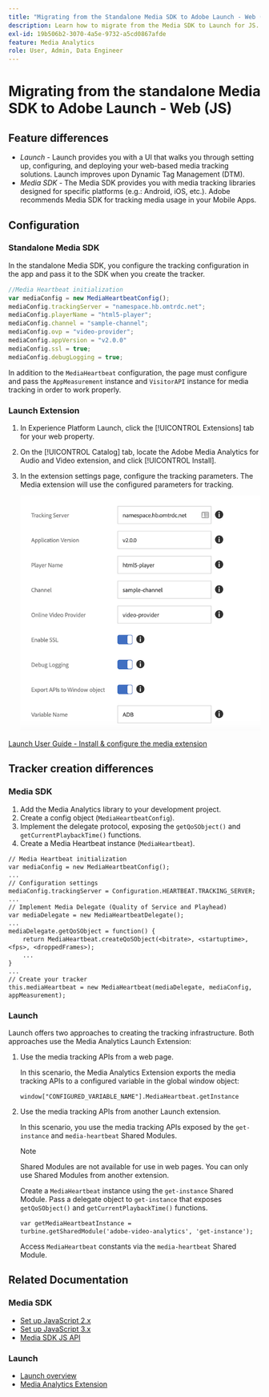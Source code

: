 ```yaml
---
title: "Migrating from the Standalone Media SDK to Adobe Launch - Web (JS)"
description: Learn how to migrate from the Media SDK to Launch for JS.
exl-id: 19b506b2-3070-4a5e-9732-a5cd0867afde
feature: Media Analytics
role: User, Admin, Data Engineer
---
```

# Migrating from the standalone Media SDK to Adobe Launch - Web (JS)

## Feature differences

* *Launch* - Launch provides you with a UI that walks you through setting up, configuring, and deploying your web-based media tracking solutions. Launch improves upon Dynamic Tag Management (DTM).
* *Media SDK* - The Media SDK provides you with media tracking libraries designed for specific platforms (e.g.: Android, iOS, etc.). Adobe recommends Media SDK for tracking media usage in your Mobile Apps.

## Configuration

### Standalone Media SDK

In the standalone Media SDK, you configure the tracking configuration in the app
and pass it to the SDK when you create the tracker.

```javascript
//Media Heartbeat initialization
var mediaConfig = new MediaHeartbeatConfig();
mediaConfig.trackingServer = "namespace.hb.omtrdc.net";
mediaConfig.playerName = "html5-player";
mediaConfig.channel = "sample-channel";
mediaConfig.ovp = "video-provider";
mediaConfig.appVersion = "v2.0.0"
mediaConfig.ssl = true;
mediaConfig.debugLogging = true;
```

In addition to the `MediaHeartbeat` configuration, the page must configure and pass
the `AppMeasurement` instance and `VisitorAPI` instance for media tracking in order
to work properly.

### Launch Extension

1. In Experience Platform Launch, click the [!UICONTROL Extensions] tab for your
    web property.
1. On the [!UICONTROL Catalog] tab, locate the Adobe Media Analytics for Audio and
    Video extension, and click [!UICONTROL Install].
1. In the extension settings page, configure the tracking parameters.
    The Media extension will use the configured parameters for tracking.

    ![](assets/launch_config_js.png)

[Launch User Guide - Install & configure the media extension](https://experienceleague.adobe.com/docs/launch/using/extensions-ref/adobe-extension/media-analytics-extension/overview.html#install-and-configure-the-ma-extension)

## Tracker creation differences

### Media SDK

1. Add the Media Analytics library to your development project.
1. Create a config object (`MediaHeartbeatConfig`).
1. Implement the delegate protocol, exposing the `getQoSObject()` and `getCurrentPlaybackTime()` functions.
1. Create a Media Heartbeat instance (`MediaHeartbeat`).

```
// Media Heartbeat initialization
var mediaConfig = new MediaHeartbeatConfig();
...
// Configuration settings
mediaConfig.trackingServer = Configuration.HEARTBEAT.TRACKING_SERVER;
...
// Implement Media Delegate (Quality of Service and Playhead)
var mediaDelegate = new MediaHeartbeatDelegate();
...
mediaDelegate.getQoSObject = function() {
    return MediaHeartbeat.createQoSObject(<bitrate>, <startuptime>, <fps>, <droppedFrames>);
    ...
}
...
// Create your tracker
this.mediaHeartbeat = new MediaHeartbeat(mediaDelegate, mediaConfig, appMeasurement);
```

<!--  Dead Link - from 2019 - can't locate where this should go
[Media SDK - Tracker Creation](https://experienceleague.adobe.com/docs/media-analytics/using/sdk-implement/cookbook/sdk-vs-launch-qoe.html) -->

### Launch

Launch offers two approaches to creating the tracking infrastructure. Both approaches use the Media Analytics Launch Extension:

1. Use the media tracking APIs from a web page.

    In this scenario, the Media Analytics Extension exports the media tracking APIs to a configured variable in the global window object:

    ```
    window["CONFIGURED_VARIABLE_NAME"].MediaHeartbeat.getInstance
    ```

1. Use the media tracking APIs from another Launch extension.

    In this scenario, you use the media tracking APIs exposed by the `get-instance` and `media-heartbeat` Shared Modules.

    >[!NOTE]
    >
    >Shared Modules are not available for use in web pages. You can only use Shared Modules from another extension.

    Create a `MediaHeartbeat` instance using the `get-instance` Shared Module.
    Pass a delegate object to `get-instance` that exposes `getQoSObject()` and `getCurrentPlaybackTime()` functions.

    ```
    var getMediaHeartbeatInstance =
    turbine.getSharedModule('adobe-video-analytics', 'get-instance');
    ```

    Access `MediaHeartbeat` constants via the `media-heartbeat` Shared Module.

## Related Documentation

### Media SDK

* [Set up JavaScript 2.x](/help/sdk-implement/setup/setup-javascript/set-up-js-2.md)
* [Set up JavaScript 3.x](/help/sdk-implement/setup/setup-javascript/set-up-js-3.md)
* [Media SDK JS API](https://adobe-marketing-cloud.github.io/media-sdks/reference/javascript/MediaHeartbeat.html)

### Launch

* [Launch overview](https://experienceleague.adobe.com/docs/launch/using/overview.html)
* [Media Analytics Extension](https://experienceleague.adobe.com/docs/launch/using/extensions-ref/adobe-extension/media-analytics-extension/overview.html)

